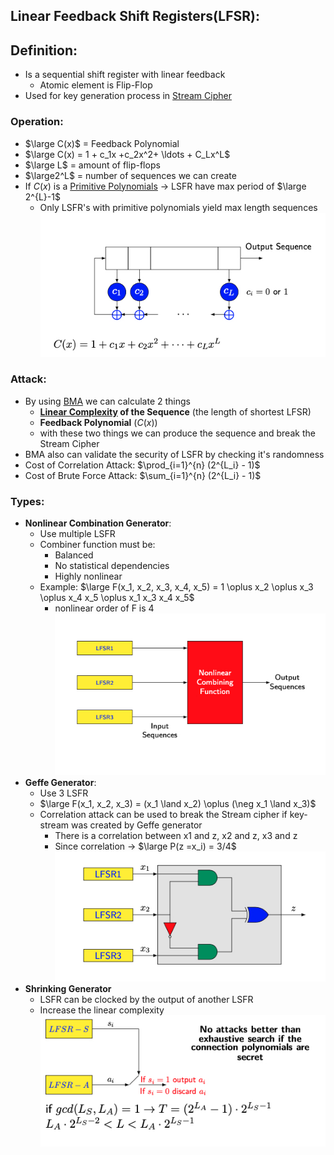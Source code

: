 ## Linear Feedback Shift Registers(LFSR):
## Definition:
- Is a sequential shift register with linear feedback
	- Atomic element is Flip-Flop
- Used for key generation process in [Stream Cipher](Stream%20Cipher.md)
### Operation:
- $\large C(x)$ = Feedback Polynomial
- $\large C(x) = 1 + c_1x +c_2x^2+ \ldots + C_Lx^L$
-  $\large L$ = amount of flip-flops
- $\large2^L$ = number of sequences we can create
- If $C(x)$ is a [Primitive Polynomials](Primitive%20Polynomials.md) -> LSFR have max period of $\large 2^{L}-1$
	-  Only LSFR's with primitive polynomials yield max length sequences 
 ![](../../Attachments/LSFR.png)
### Attack:
- By using [BMA](BMA.md) we can calculate 2 things
	- **[Linear Complexity](Linear%20Complexity.md) of the Sequence** (the length of shortest LFSR)
	- **Feedback Polynomial** ($C(x)$)
	- with these two things we can produce the sequence and break the Stream Cipher
- BMA also can validate the security of LSFR by checking it's randomness
- Cost of Correlation Attack: $\prod_{i=1}^{n} (2^{L_i} - 1)$
- Cost of Brute Force Attack: $\sum_{i=1}^{n} (2^{L_i} - 1)$
### Types:
- **Nonlinear Combination Generator**:
	- Use multiple LSFR
	- Combiner function must be:
		- Balanced
		- No statistical dependencies
		- Highly nonlinear
	- Example: $\large F(x_1, x_2, x_3, x_4, x_5) = 1 \oplus x_2 \oplus x_3 \oplus x_4 x_5 \oplus x_1 x_3 x_4 x_5$
		- nonlinear order of F is  4
	![](../../Attachments/NCG.png)
- **Geffe Generator**:
	- Use 3 LSFR
	- $\large F(x_1, x_2, x_3) = (x_1 \land x_2) \oplus (\neg x_1 \land x_3)$
	- Correlation attack can be used to break the Stream cipher if key-stream was created by Geffe generator
		- There is a correlation between x1 and z, x2 and z, x3 and z 
		- Since correlation -> $\large P(z =x_i) = 3/4$
	![](../../Attachments/GeffeGenrator.png)
- **Shrinking Generator**
	-  LSFR can be clocked by the output of another LSFR
	- Increase the linear complexity
	![](../../Attachments/ShirinkingGenerator.png)